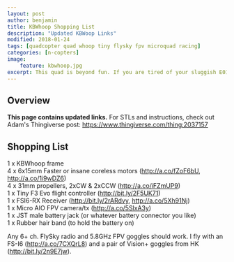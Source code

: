 ```yaml
---
layout: post
author: benjamin
title: KBWhoop Shopping List
description: "Updated KBWoop Links"
modified: 2018-01-24
tags: [quadcopter quad whoop tiny flysky fpv microquad racing]
categories: [n-copters]
image:
    feature: kbwhoop.jpg
excerpt: This quad is beyond fun. If you are tired of your sluggish E010/H36, or simply want a fun indoor FPV quadcopter, print our frame, install the electronics and get flying!
---
```

## Overview
**This page contains updated links.** For STLs and instructions, check out Adam's Thingiverse post: <https://www.thingiverse.com/thing:2037157>

## Shopping List
<p>1 x KBWhoop frame<br>
4 x 6x15mm Faster or insane coreless motors (<a rel="nofollow" href="http://a.co/fZoF6bU">http://a.co/fZoF6bU</a>, <a rel="nofollow" href="http://a.co/1i9wDZ6">http://a.co/1i9wDZ6</a>)<br>
4 x 31mm propellers, 2xCW &amp; 2xCCW (<a rel="nofollow" href="http://a.co/iFZmUP9">http://a.co/iFZmUP9</a>)<br>
1 x Tiny F3 Evo flight controller (<a rel="nofollow" href="http://bit.ly/2F5UK71">http://bit.ly/2F5UK71</a>)<br>
1 x FSI6-RX Receiver (<a rel="nofollow" href="http://bit.ly/2rARdvy">http://bit.ly/2rARdvy</a>, <a rel="nofollow" href="http://a.co/5Xh91Nj">http://a.co/5Xh91Nj</a>)<br>
1 x Micro AIO FPV camera/tx (<a rel="nofollow" href="http://a.co/5SlxA3y">http://a.co/5SlxA3y</a>)<br>
1 x JST male battery jack (or whatever battery connector you like)<br>
1 x Rubber hair band (to hold the battery on)</p>

<p>Any 6+ ch. FlySky radio and 5.8GHz FPV goggles should work. I fly with an FS-I6 (<a rel="nofollow" href="http://a.co/7CXQrL8">http://a.co/7CXQrL8</a>) and a pair of Vision+ goggles from HK (<a rel="nofollow" href="http://bit.ly/2n9E7jw">http://bit.ly/2n9E7jw</a>).</p>